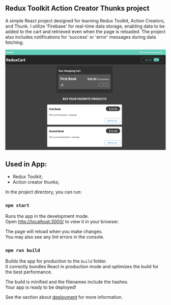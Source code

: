 ## Redux Toolkit Action Creator Thunks project

<p>A simple React project designed for learning Redux Toolkit, Action Creators, and Thunk. I utilize 'Firebase' for real-time data storage, enabling data to be added to the cart and retrieved even when the page is reloaded. The project also includes notifications for 'success' or 'error' messages during data fetching.</p>

<img src="/src/assets/toolkit-thunk.png" alt="Redux Toolkit app" >

## Used in App:

- Redux Toolkit;
- Action creator thunks;

In the project directory, you can run:

### `npm start`

Runs the app in the development mode.\
Open [http://localhost:3000/](http://localhost:3000/) to view it in your browser.

The page will reload when you make changes.\
You may also see any lint errors in the console.

### `npm run build`

Builds the app for production to the `build` folder.\
It correctly bundles React in production mode and optimizes the build for the best performance.

The build is minified and the filenames include the hashes.\
Your app is ready to be deployed!

See the section about [deployment](https://facebook.github.io/create-react-app/docs/deployment) for more information.
